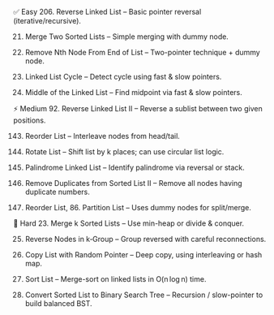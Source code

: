 ✅ Easy 206. Reverse Linked List – Basic pointer reversal (iterative/recursive).

21. Merge Two Sorted Lists – Simple merging with dummy node.

22. Remove Nth Node From End of List – Two-pointer technique + dummy node.

23. Linked List Cycle – Detect cycle using fast & slow pointers.

24. Middle of the Linked List – Find midpoint via fast & slow pointers.

⚡ Medium 92. Reverse Linked List II – Reverse a sublist between two given positions.

143. Reorder List – Interleave nodes from head/tail.

144. Rotate List – Shift list by k places; can use circular list logic.

145. Palindrome Linked List – Identify palindrome via reversal or stack.

146. Remove Duplicates from Sorted List II – Remove all nodes having duplicate numbers.

147. Reorder List, 86. Partition List – Uses dummy nodes for split/merge.

💪 Hard 23. Merge k Sorted Lists – Use min-heap or divide & conquer.

25. Reverse Nodes in k‑Group – Group reversed with careful reconnections.

26. Copy List with Random Pointer – Deep copy, using interleaving or hash map.

27. Sort List – Merge-sort on linked lists in O(n log n) time.

28. Convert Sorted List to Binary Search Tree – Recursion / slow-pointer to build balanced BST.
